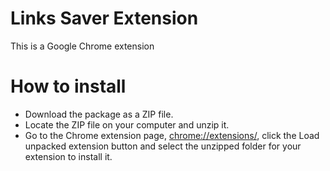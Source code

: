 # Links Saver Extension
This is a Google Chrome extension

# How to install
- Download the package as a ZIP file.
- Locate the ZIP file on your computer and unzip it.
- Go to the Chrome extension page, <a href="/chrome://extensions/">chrome://extensions/</a>, click the Load unpacked extension button and select the unzipped folder for your extension to install it.
